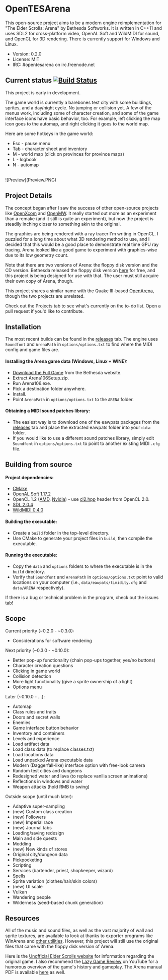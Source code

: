 # OpenTESArena

This open-source project aims to be a modern engine reimplementation for "The Elder Scrolls: Arena" by Bethesda Softworks. It is written in C++11 and uses SDL2 for cross-platform video, OpenAL Soft and WildMIDI for sound, and OpenCL for 3D rendering. There is currently support for Windows and Linux.

- Version: 0.2.0
- License: MIT
- IRC: #opentesarena on irc.freenode.net

## Current status [![Build Status](https://travis-ci.org/afritz1/OpenTESArena.svg?branch=master)](https://travis-ci.org/afritz1/OpenTESArena)

This project is early in development.

The game world is currently a barebones test city with some buildings, sprites, and a day/night cycle. No jumping or collision yet. A few of the menus work, including some of character creation, and some of the game interface icons have basic behavior, too. For example, left clicking the map icon goes to the automap, and right clicking it goes to the world map.

Here are some hotkeys in the game world:
- Esc - pause menu
- Tab - character sheet and inventory
- M - world map (click on provinces for province maps)
- L - logbook
- N - automap

<br/>
![Preview](Preview.PNG)
<br/>

## Project Details

The concept began after I saw the success of other open-source projects like [OpenXcom](http://openxcom.org/) and [OpenMW](http://openmw.org/en/). It really started out more as an experiment than a remake (and it still is quite an experiment), but now the project is steadily inching closer to something akin to the original.

The graphics are being rendered with a ray tracer I'm writing in OpenCL. I puzzled for a long time about what 3D rendering method to use, and I decided that this would be a good place to demonstrate real time GPU ray tracing. Arena looked like a good game to experiment with graphics-wise due to its low geometry count.

Note that there are two versions of Arena: the floppy disk version and the CD version. Bethesda released the floppy disk version  [here](http://www.elderscrolls.com/arena/) for free, and this project is being designed for use with that. The user must still acquire their own copy of Arena, though.

This project shares a similar name with the Quake III-based [OpenArena](https://github.com/OpenArena), though the two projects are unrelated.

Check out the Projects tab to see what's currently on the to-do list. Open a pull request if you'd like to contribute.

## Installation

The most recent builds can be found in the [releases](https://github.com/afritz1/OpenTESArena/releases) tab. The engine uses `Soundfont` and `ArenaPath` in `options/options.txt` to find where the MIDI config and game files are.

#### Installing the Arena game data (Windows, Linux + WINE):
- [Download the Full Game](http://static.elderscrolls.com/elderscrolls.com/assets/files/tes/extras/Arena106Setup.zip) from the Bethesda website.
- Extract Arena106Setup.zip.
- Run Arena106.exe.
- Pick a destination folder anywhere.
- Install.
- Point `ArenaPath` in `options/options.txt` to the `ARENA` folder.

#### Obtaining a MIDI sound patches library:
- The easiest way is to download one of the eawpats packages from the [releases](https://github.com/afritz1/OpenTESArena/releases) tab and place the extracted eawpats folder into your `data` folder.
- If you would like to use a different sound patches library, simply edit `Soundfont` in `options/options.txt` to point to another existing MIDI `.cfg` file.

## Building from source

#### Project dependencies:
- [CMake](https://cmake.org/download/)
- [OpenAL Soft 1.17.2](http://kcat.strangesoft.net/openal.html#download)
- OpenCL 1.2 ([AMD](http://developer.amd.com/tools-and-sdks/opencl-zone/amd-accelerated-parallel-processing-app-sdk/), [Nvidia](https://developer.nvidia.com/opencl)) - use [cl2.hpp](https://github.com/KhronosGroup/OpenCL-CLHPP/releases/download/v2.0.10/cl2.hpp) header from OpenCL 2.0.
- [SDL 2.0.4](https://www.libsdl.org/download-2.0.php)
- [WildMIDI 0.4.0](https://github.com/Mindwerks/wildmidi/releases)

#### Building the executable:
- Create a `build` folder in the top-level directory.
- Use CMake to generate your project files in `build`, then compile the executable.

#### Running the executable:
- Copy the `data` and `options` folders to where the executable is in the `build` directory.
- Verify that `Soundfont` and `ArenaPath` in `options/options.txt` point to valid locations on your computer (i.e., `data/eawpats/timidity.cfg` and `data/ARENA` respectively).

If there is a bug or technical problem in the program, check out the issues tab!

## Scope

Current priority (~0.2.0 - ~0.3.0):
- Considerations for software rendering

Next priority (~0.3.0 - ~0.10.0):
- Better pop-up functionality (chain pop-ups together, yes/no buttons)
- Character creation questions
- Clicking in game world
- Collision detection
- More light functionality (give a sprite ownership of a light)
- Options menu

Later (~0.10.0 - ...):
- Automap
- Class rules and traits
- Doors and secret walls
- Enemies
- Game interface button behavior
- Inventory and containers
- Levels and experience
- Load artifact data
- Load class data (to replace classes.txt)
- Load locations data
- Load unpacked Arena executable data
- Modern (Daggerfall-like) interface option with free-look camera
- Random test cities and dungeons
- Redesigned water and lava (to replace vanilla screen animations)
- Reflections in windows and water
- Weapon attacks (hold RMB to swing)

Outside scope (until much later):
- Adaptive super-sampling
- (new) Custom class creation
- (new) Followers
- (new) Imperial race
- (new) Journal tabs
- Loading/saving redesign
- Main and side quests
- Modding
- (new) New kinds of stores
- Original city/dungeon data
- Pickpocketing
- Scripting
- Services (bartender, priest, shopkeeper, wizard)
- Spells
- Sprite variation (clothes/hair/skin colors)
- (new) UI scale
- Vulkan
- Wandering people
- Wilderness (seed-based chunk generation)

## Resources

All of the music and sound files, as well as the vast majority of wall and sprite textures, are available to look at thanks to exporter programs like WinArena and [other utilities](http://www.uesp.net/wiki/Arena:Files#Misc_Utilities). However, this project will still use the original files that came with the floppy disk version of Arena.

Here is the [Unofficial Elder Scrolls website](http://www.uesp.net/wiki/Arena:Arena) for information regarding the original game. I also recommend the [Lazy Game Review](https://www.youtube.com/watch?v=5MW5SxKMrtE) on YouTube for a humorous overview of the game's history and gameplay. The Arena manual PDF is available [here](http://www.uesp.net/wiki/Arena:Files#Official_Patches_and_Utilities) as well.
